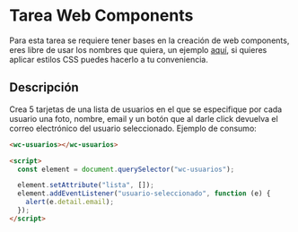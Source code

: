 # Tarea Web Components

Para esta tarea se requiere tener bases en la creación de web components, eres libre de usar los nombres que quiera, un ejemplo [aquí]([https://github.com/earamirez-personal/wc-mi-boton]), si quieres aplicar estilos CSS puedes hacerlo a tu conveniencia.

## Descripción

Crea 5 tarjetas de una lista de usuarios en el que se especifique por cada usuario una foto, nombre, email y un botón que al darle click devuelva el correo electrónico del usuario seleccionado. Ejemplo de consumo:

```html
<wc-usuarios></wc-usuarios>

<script>
  const element = document.querySelector("wc-usuarios");

  element.setAttribute("lista", []);
  element.addEventListener("usuario-seleccionado", function (e) {
    alert(e.detail.email);
  });
</script>
```
